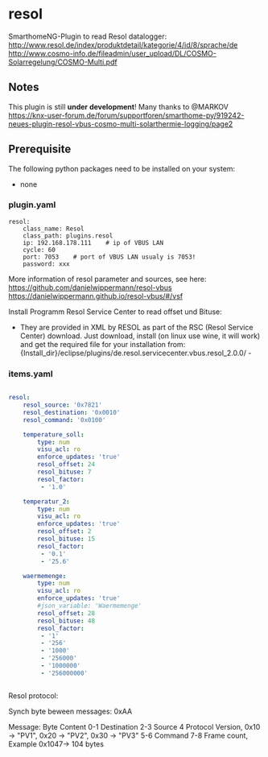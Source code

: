 # resol

SmarthomeNG-Plugin to read Resol datalogger: 
http://www.resol.de/index/produktdetail/kategorie/4/id/8/sprache/de
http://www.cosmo-info.de/fileadmin/user_upload/DL/COSMO-Solarregelung/COSMO-Multi.pdf

## Notes

This plugin is still __under development__! 
Many thanks to @MARKOV
https://knx-user-forum.de/forum/supportforen/smarthome-py/919242-neues-plugin-resol-vbus-cosmo-multi-solarthermie-logging/page2

## Prerequisite

The following python packages need to be installed on your system:
- none

### plugin.yaml

```
resol:
    class_name: Resol
    class_path: plugins.resol
    ip: 192.168.178.111    # ip of VBUS LAN
    cycle: 60
    port: 7053    # port of VBUS LAN usualy is 7053!
    password: xxx
```
More information of resol parameter and sources, see here: 
https://github.com/danielwippermann/resol-vbus
https://danielwippermann.github.io/resol-vbus/#/vsf

Install Programm Resol Service Center to read offset und Bituse:
- They are provided in XML by RESOL as part of the RSC (Resol Service Center) download. Just download, install (on linux use wine, it will work) and get the required file for your installation from: {Install_dir}/eclipse/plugins/de.resol.servicecenter.vbus.resol_2.0.0/ -

### items.yaml

```yaml

resol:
    resol_source: '0x7821'
    resol_destination: '0x0010'
    resol_command: '0x0100'

    temperature_soll:
        type: num
        visu_acl: ro
        enforce_updates: 'true'
        resol_offset: 24
        resol_bituse: 7
        resol_factor:
         - '1.0'

    temperatur_2:
        type: num
        visu_acl: ro
        enforce_updates: 'true'
        resol_offset: 2
        resol_bituse: 15
        resol_factor: 
         - '0.1'
         - '25.6'

    waermemenge:
        type: num
        visu_acl: ro
        enforce_updates: 'true'
        #json_variable: 'Waermemenge'
        resol_offset: 28
        resol_bituse: 48
        resol_factor: 
         - '1'
         - '256'
         - '1000'
         - '256000'
         - '1000000'
         - '256000000'



```

Resol protocol:

Synch byte beween messages: 0xAA

Message:
    Byte    Content
    0-1     Destination
    2-3     Source
    4       Protocol Version,        0x10 -> "PV1", 0x20 -> "PV2", 0x30 -> "PV3"
    5-6     Command
    7-8     Frame count,             Example 0x1047-> 104 bytes

    


```
